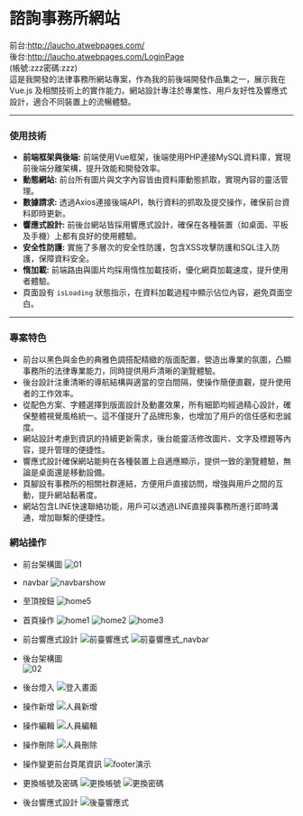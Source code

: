 # 諮詢事務所網站

前台:http://laucho.atwebpages.com/
<br>
後台:http://laucho.atwebpages.com/LoginPage
<br>
(帳號:zzz密碼:zzz)
<br>
這是我開發的法律事務所網站專案，作為我的前後端開發作品集之一，展示我在 Vue.js 及相關技術上的實作能力。網站設計專注於專業性、用戶友好性及響應式設計，適合不同裝置上的流暢體驗。
<hr>

### 使用技術
- **前端框架與後端:** 前端使用Vue框架，後端使用PHP連接MySQL資料庫，實現前後端分離架構，提升效能和開發效率。
- **動態網站:** 前台所有圖片與文字內容皆由資料庫動態抓取，實現內容的靈活管理。
- **數據請求:** 透過Axios連接後端API，執行資料的抓取及提交操作，確保前台資料即時更新。
- **響應式設計:** 前後台網站皆採用響應式設計，確保在各種裝置（如桌面、平板及手機）上都有良好的使用體驗。
- **安全性防護:** 實施了多層次的安全性防護，包含XSS攻擊防護和SQL注入防護，保障資料安全。
- **惰加載:** 前端路由與圖片均採用惰性加載技術，優化網頁加載速度，提升使用者體驗。
- 頁面設有 `isLoading` 狀態指示，在資料加載過程中顯示佔位內容，避免頁面空白。
<hr>

### 專案特色
- 前台以黑色與金色的典雅色調搭配精緻的版面配置，營造出專業的氛圍，凸顯事務所的法律專業能力，同時提供用戶清晰的瀏覽體驗。
- 後台設計注重清晰的導航結構與適當的空白間隔，使操作簡便直觀，提升使用者的工作效率。
- 從配色方案、字體選擇到版面設計及動畫效果，所有細節均經過精心設計，確保整體視覺風格統一。這不僅提升了品牌形象，也增加了用戶的信任感和忠誠度。
- 網站設計考慮到資訊的持續更新需求，後台能靈活修改圖片、文字及標題等內容，提升管理的便捷性。
- 響應式設計確保網站能夠在各種裝置上自適應顯示，提供一致的瀏覽體驗，無論是桌面還是移動設備。
- 頁腳設有事務所的相關社群連結，方便用戶直接訪問，增強與用戶之間的互動，提升網站黏著度。
- 網站包含LINE快速聯絡功能，用戶可以透過LINE直接與事務所進行即時溝通，增加聯繫的便捷性。

### 網站操作
- 前台架構圖
![01](https://github.com/user-attachments/assets/227308f3-f69f-4dc3-b976-eb6609ae08ab)
- navbar
![navbarshow](https://github.com/user-attachments/assets/b2e1f9d6-ce01-4c36-b75c-784755ec64fe)
- 至頂按鈕
![home5](https://github.com/user-attachments/assets/260cecbe-c096-49c8-b7d1-1ae015032db7)
- 首頁操作
![home1](https://github.com/user-attachments/assets/3a542d15-4866-488c-9717-72278f862b6c)
![home2](https://github.com/user-attachments/assets/e1681a46-c46c-422c-a4e6-b4f02fc4a7de)
![home3](https://github.com/user-attachments/assets/0452bff5-0540-4f07-9013-781332e21a39)
- 前台響應式設計
![前臺響應式](https://github.com/user-attachments/assets/90252ce9-aa6b-4586-8e67-562b392444eb)
![前臺響應式_navbar](https://github.com/user-attachments/assets/98944d17-53f2-4d1e-b2eb-86e8dda1c8b6)

- 後台架構圖  
![02](https://github.com/user-attachments/assets/adcec532-3892-4894-9a31-d6016e2eb55c)
- 後台燈入
![登入畫面](https://github.com/user-attachments/assets/3f7e4c55-907a-4619-a01f-48cff8d8e818)
- 操作新增
![人員新增](https://github.com/user-attachments/assets/111df59a-b3dd-49b1-a359-b2699e844d94)
- 操作編輯
![人員編輯](https://github.com/user-attachments/assets/22eae008-9b8f-49f2-9185-f7d00b240ac9)
- 操作刪除
![人員刪除](https://github.com/user-attachments/assets/dd976688-140b-446e-a95a-11fedb43cfc2)
- 操作變更前台頁尾資訊
![footer演示](https://github.com/user-attachments/assets/24d03eb4-f239-448c-b483-115c91ff36c9)
- 更換帳號及密碼
![更換帳號](https://github.com/user-attachments/assets/9b0c4e48-5151-4121-a88a-616bfb39f1ca)
![更換密碼](https://github.com/user-attachments/assets/61dca9c0-5ba4-4d18-85c6-d8bb84a822b8)
- 後台響應式設計
![後臺響應式](https://github.com/user-attachments/assets/569f116a-8ec9-4408-891b-876e105ada28)

